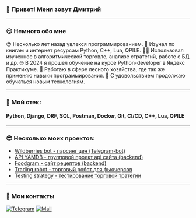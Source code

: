### 👋 Привет! Меня зовут Дмитрий





---
### 	&#128527; Немного обо мне
&#128525; Несколько лет назад увлекся программированием.
&#128585; Изучал по книгам и интернет ресурсам Python, C++, Lua, QPILE.
	&#128104;&#8205;&#128187; Использовал изученное в алгоритмической торговле, анализе стратегий, работе с БД и др.
&#129299; В 2024 я прошел обучение на курсе Python-developer в Яндекс Практикуме.
&#127794; Работаю в сфере лесного хозяйства, где так же применяю навыки программирования.
&#129488; С удовольствием продолжаю обучаться новым технологиям.

---
### &#128092; Мой стек:
#### Python, Django, DRF, SQL, Postman, Docker, Git, CI/CD, C++, Lua, QPILE
---
### &#128526; Несколько моих проектов:
- [Wildberries bot - парсинг цен (Telegram-bot)](https://github.com/DmitriFaizullin/wildberries_bot)
- [API YAMDB - групповой проект api сайта (backend)](https://github.com/DmitriFaizullin/api_yamdb)
- [Foodgram - сайт рецептов (backend) ](https://github.com/DmitriFaizullin/foodgram)
- [Trading robot - торговый робот для фьючерсов ](https://github.com/DmitriFaizullin/trading_robot_on_lua)
- [Testing strategy - тестирование торговой тратегии ](https://github.com/DmitriFaizullin/testing_trading_strategy_CPP)
---


### &#129305; Мои контакты
[![Telegram](https://img.shields.io/badge/Telegram-orange?logo=telegram&logoColor=white)](https://t.me/dmitrifn) [![Mail](https://img.shields.io/badge/Email-red?logo=gmail&logoColor=white)](mailto:faizullin-dmitri@mail.ru)